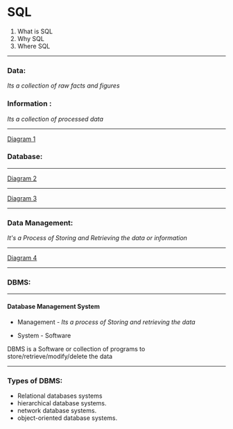 # SQL

1. What is SQL
2. Why SQL
3. Where SQL

---

### Data:

 *Its a collection of raw facts and figures*

### Information :

 *Its a collection of processed data*

---

[Diagram 1]("./img/d1.png")
### Database:
---

[Diagram 2]("./img/d2.png")

---

[Diagram 3]("./img/d3.png")


---
### Data Management:

*It's a Process of Storing and Retrieving the data or information*

---
[Diagram 4]("./img/d4.png")

---
### DBMS:
---
#### Database Management System

- Management -
    *Its a process of Storing and retrieving the data*

- System - Software

DBMS is a Software or collection of programs to store/retrieve/modify/delete the data

---
### Types of DBMS:

-   Relational databases systems
-   hierarchical database systems.
-   network database systems.
-   object-oriented database systems.
